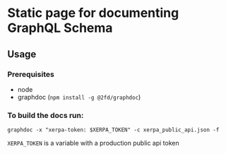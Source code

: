 #  Static page for documenting GraphQL Schema

## Usage

### Prerequisites
- node
- graphdoc (`npm install -g @2fd/graphdoc`)

### To build the docs run:

    graphdoc -x "xerpa-token: $XERPA_TOKEN" -c xerpa_public_api.json -f

`XERPA_TOKEN` is a variable with a production public api token
